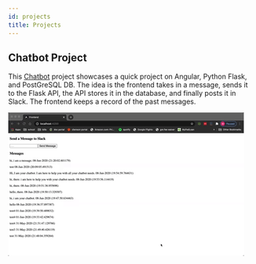 ```yaml
---
id: projects
title: Projects
---
```


## Chatbot Project

This [Chatbot](https://github.com/mgould1799/chatbot-proj) project showcases a quick project on
Angular, Python Flask, and PostGreSQL DB. The idea is
the frontend takes in a message, sends it to the Flask API,
the API stores it in the database, and finally posts it in Slack.
The frontend keeps a record of the past messages.

![chatbot](./assets/chatbot.gif)
